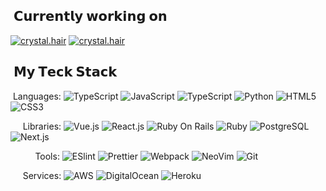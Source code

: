 
## &nbsp;𝗖𝘂𝗿𝗿𝗲𝗻𝘁𝗹𝘆 𝘄𝗼𝗿𝗸𝗶𝗻𝗴 𝗼𝗻
[![crystal.hair](https://svg.bookmark.style/api?url=https://github.com/3gS2595/resnet-50-CNN-image-tagging&mode=light&style=horizontal)](https://github.com/3gS2595/resnet-50-CNN-image-tagging)
[![crystal.hair](https://svg.bookmark.style/api?url=https://github.com/3gS2595/crystal.hair-frontend-vuejs&mode=light&style=horizontal)](https://github.com/3gS2595/crystal.hair-frontend-vuejs)

## &nbsp;𝗠𝘆 𝗧𝗲𝗰𝗸 𝗦𝘁𝗮𝗰𝗸
&nbsp;Languages: 
![TypeScript](https://img.shields.io/badge/-TypeScript-007ACC?style=flat-square&logo=typescript&logoColor=white)
![JavaScript](https://img.shields.io/badge/-JavaScript-%23F7DF1C?style=flat-square&logo=javascript&logoColor=000000&labelColor=%23F7DF1C&color=%23FFCE5A)
![TypeScript](https://img.shields.io/badge/Java-ED8B00?style=flat-square&logo=openjdk&logoColor=white)
![Python](https://img.shields.io/badge/Python-FFD43B?style=flat-square&logo=python&logoColor=blue)
![HTML5](https://img.shields.io/badge/-HTML5-%23E44D27?style=flat-square&logo=html5&logoColor=ffffff)
![CSS3](https://img.shields.io/badge/-CSS3-%231572B6?style=flat-square&logo=css3)

&nbsp;&nbsp;&nbsp;&nbsp;&nbsp;Libraries: 
![Vue.js](https://img.shields.io/badge/-Vue.js-%232c3e50?style=flat-square&logo=vuedotjs)
![React.js](https://img.shields.io/badge/-React.js-%23282C34?style=flat-square&logo=react)
![Ruby On Rails](https://img.shields.io/badge/Ruby_on_Rails-CC0000?style=flat-square&logo=ruby-on-rails&logoColor=white)
![Ruby](https://img.shields.io/badge/Ruby-CC342D?style=flat-square&logo=ruby)
![PostgreSQL](https://img.shields.io/badge/PostgreSQL-316192?style=flat-square&logo=postgresql&logoColor=white)
![Next.js](https://img.shields.io/badge/-Next.js-%23000000?style=flat-square&logo=nextdotjs)

&nbsp;&nbsp;&nbsp;&nbsp;&nbsp;&nbsp;&nbsp;&nbsp;&nbsp;&nbsp;Tools:
![ESlint](https://img.shields.io/badge/-ESLint-%234B32C3?style=flat-square&logo=eslint)
![Prettier](https://img.shields.io/badge/-Prettier-%23F7B93E?style=flat-square&logo=prettier&logoColor=ffffff)
![Webpack](https://img.shields.io/badge/-Webpack-%232C3A42?style=flat-square&logo=webpack)
![NeoVim](https://img.shields.io/badge/NeoVim-%2357A143.svg?style=flat-square&logo=neovim&logoColor=white)
![Git](https://img.shields.io/badge/-Git-%23F05032?style=flat-square&logo=git&logoColor=%23ffffff)

&nbsp;&nbsp;&nbsp;&nbsp;&nbsp;Services: 
![AWS](	https://img.shields.io/badge/Amazon_AWS-FF9900?style=flat-square&logo=amazonaws&logoColor=white)
![DigitalOcean](https://img.shields.io/badge/Digital_Ocean-0080FF?style=flat-square&logo=DigitalOcean&logoColor=white)
![Heroku](https://img.shields.io/badge/Heroku-430098?style=flat-square&logo=heroku&logoColor=white)






